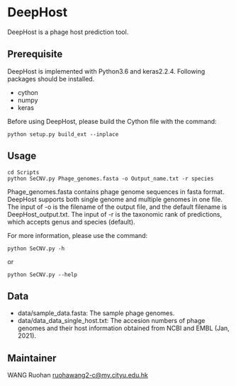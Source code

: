 # DeepHost
DeepHost is a phage host prediction tool.

## Prerequisite
DeepHost is implemented with Python3.6 and keras2.2.4. Following packages should be installed.
+ cython
+ numpy
+ keras

Before using DeepHost, please build the Cython file with the command:
```shell
python setup.py build_ext --inplace
```

## Usage
```shell
cd Scripts
python SeCNV.py Phage_genomes.fasta -o Output_name.txt -r species 
```
Phage\_genomes.fasta contains phage genome sequences in fasta format. DeepHost supports both single genome and multiple genomes in one file. The input of -o is the filename of the output file, and the default filename is DeepHost\_output.txt. The input of -r is the taxonomic rank of predictions, which accepts genus and species (default).

For more information, please use the command:
```shell
python SeCNV.py -h
```
or
```shell
python SeCNV.py --help
```

## Data
+ data/sample\_data.fasta: The sample phage genomes.
+ data/data\_data\_single\_host.txt: The accesion numbers of phage genomes and their host information obtained from NCBI and EMBL (Jan, 2021).

## Maintainer
WANG Ruohan ruohawang2-c@my.cityu.edu.hk
